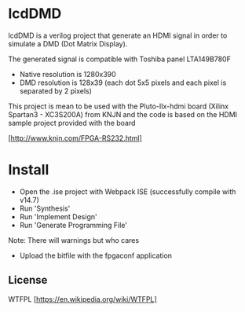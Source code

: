 # lcdDMD

lcdDMD is a verilog project that generate an HDMI signal in order to simulate a DMD (Dot Matrix Display).

The generated signal is compatible with Toshiba panel LTA149B780F

- Native resolution is 1280x390
- DMD resolution is 128x39 (each dot 5x5 pixels and each pixel is separated by 2 pixels)


This project is mean to be used with the Pluto-IIx-hdmi board (Xilinx Spartan3 - XC3S200A) from KNJN and the code is based on the HDMI sample project provided with the board
  
[http://www.knjn.com/FPGA-RS232.html]


# Install

- Open the .ise project with Webpack ISE (successfully compile with v14.7)
- Run 'Synthesis'
- Run 'Implement Design'
- Run 'Generate Programming File'

Note: There will warnings but who cares

- Upload the bitfile with the fpgaconf application


License
----

WTFPL
[https://en.wikipedia.org/wiki/WTFPL]

